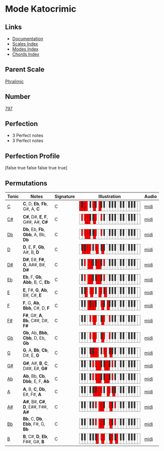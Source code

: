 # Mode Katocrimic

## Links

- [Documentation](index.md)
- [Scales Index](Scales.md)
- [Modes Index](Modes.md)
- [Chords Index](Chords.md)

## Parent Scale

[Phralimic](ScalePhralimic.md)

## Number

[797](https://ianring.com/musictheory/scales/797)

## Perfection

- 3 Perfect notes
- 3 Perfect notes

## Perfection Profile

[false true false false true true]

## Permutations

| Tonic | Notes | Signature | Illustration | Audio |
|-------|-------|-----------|--------------|-------|
| [C](ModeCNaturalKatocrimic.md) | **C**, D, **Eb**, **Fb**, G#, A, **C** | C | ![CNaturalKatocrimic](ModeCNaturalKatocrimic.png) | [midi](https://github.com/edipermadi/music/blob/main/docs/ModeCNaturalKatocrimic.mid?raw=true) |
| [C#](ModeCSharpKatocrimic.md) | **C#**, D#, **E**, **F**, G##, A#, **C#** | C | ![CSharpKatocrimic](ModeCSharpKatocrimic.png) | [midi](https://github.com/edipermadi/music/blob/main/docs/ModeCSharpKatocrimic.mid?raw=true) |
| [Db](ModeDFlatKatocrimic.md) | **Db**, Eb, **Fb**, **Gbb**, A, Bb, **Db** | C | ![DFlatKatocrimic](ModeDFlatKatocrimic.png) | [midi](https://github.com/edipermadi/music/blob/main/docs/ModeDFlatKatocrimic.mid?raw=true) |
| [D](ModeDNaturalKatocrimic.md) | **D**, E, **F**, **Gb**, A#, B, **D** | C | ![DNaturalKatocrimic](ModeDNaturalKatocrimic.png) | [midi](https://github.com/edipermadi/music/blob/main/docs/ModeDNaturalKatocrimic.mid?raw=true) |
| [D#](ModeDSharpKatocrimic.md) | **D#**, E#, **F#**, **G**, A##, B#, **D#** | C | ![DSharpKatocrimic](ModeDSharpKatocrimic.png) | [midi](https://github.com/edipermadi/music/blob/main/docs/ModeDSharpKatocrimic.mid?raw=true) |
| [Eb](ModeEFlatKatocrimic.md) | **Eb**, F, **Gb**, **Abb**, B, C, **Eb** | C | ![EFlatKatocrimic](ModeEFlatKatocrimic.png) | [midi](https://github.com/edipermadi/music/blob/main/docs/ModeEFlatKatocrimic.mid?raw=true) |
| [E](ModeENaturalKatocrimic.md) | **E**, F#, **G**, **Ab**, B#, C#, **E** | C | ![ENaturalKatocrimic](ModeENaturalKatocrimic.png) | [midi](https://github.com/edipermadi/music/blob/main/docs/ModeENaturalKatocrimic.mid?raw=true) |
| [F](ModeFNaturalKatocrimic.md) | **F**, G, **Ab**, **Bbb**, C#, D, **F** | C | ![FNaturalKatocrimic](ModeFNaturalKatocrimic.png) | [midi](https://github.com/edipermadi/music/blob/main/docs/ModeFNaturalKatocrimic.mid?raw=true) |
| [F#](ModeFSharpKatocrimic.md) | **F#**, G#, **A**, **Bb**, C##, D#, **F#** | C | ![FSharpKatocrimic](ModeFSharpKatocrimic.png) | [midi](https://github.com/edipermadi/music/blob/main/docs/ModeFSharpKatocrimic.mid?raw=true) |
| [Gb](ModeGFlatKatocrimic.md) | **Gb**, Ab, **Bbb**, **Cbb**, D, Eb, **Gb** | C | ![GFlatKatocrimic](ModeGFlatKatocrimic.png) | [midi](https://github.com/edipermadi/music/blob/main/docs/ModeGFlatKatocrimic.mid?raw=true) |
| [G](ModeGNaturalKatocrimic.md) | **G**, A, **Bb**, **Cb**, D#, E, **G** | C | ![GNaturalKatocrimic](ModeGNaturalKatocrimic.png) | [midi](https://github.com/edipermadi/music/blob/main/docs/ModeGNaturalKatocrimic.mid?raw=true) |
| [G#](ModeGSharpKatocrimic.md) | **G#**, A#, **B**, **C**, D##, E#, **G#** | C | ![GSharpKatocrimic](ModeGSharpKatocrimic.png) | [midi](https://github.com/edipermadi/music/blob/main/docs/ModeGSharpKatocrimic.mid?raw=true) |
| [Ab](ModeAFlatKatocrimic.md) | **Ab**, Bb, **Cb**, **Dbb**, E, F, **Ab** | C | ![AFlatKatocrimic](ModeAFlatKatocrimic.png) | [midi](https://github.com/edipermadi/music/blob/main/docs/ModeAFlatKatocrimic.mid?raw=true) |
| [A](ModeANaturalKatocrimic.md) | **A**, B, **C**, **Db**, E#, F#, **A** | C | ![ANaturalKatocrimic](ModeANaturalKatocrimic.png) | [midi](https://github.com/edipermadi/music/blob/main/docs/ModeANaturalKatocrimic.mid?raw=true) |
| [A#](ModeASharpKatocrimic.md) | **A#**, B#, **C#**, **D**, E##, F##, **A#** | C | ![ASharpKatocrimic](ModeASharpKatocrimic.png) | [midi](https://github.com/edipermadi/music/blob/main/docs/ModeASharpKatocrimic.mid?raw=true) |
| [Bb](ModeBFlatKatocrimic.md) | **Bb**, C, **Db**, **Ebb**, F#, G, **Bb** | C | ![BFlatKatocrimic](ModeBFlatKatocrimic.png) | [midi](https://github.com/edipermadi/music/blob/main/docs/ModeBFlatKatocrimic.mid?raw=true) |
| [B](ModeBNaturalKatocrimic.md) | **B**, C#, **D**, **Eb**, F##, G#, **B** | C | ![BNaturalKatocrimic](ModeBNaturalKatocrimic.png) | [midi](https://github.com/edipermadi/music/blob/main/docs/ModeBNaturalKatocrimic.mid?raw=true) |
